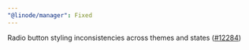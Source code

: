 ```yaml
---
"@linode/manager": Fixed
---
```


Radio button styling inconsistencies across themes and states ([#12284](https://github.com/linode/manager/pull/12284))
